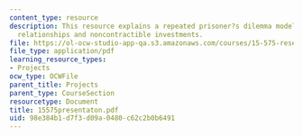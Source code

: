 ```yaml
---
content_type: resource
description: This resource explains a repeated prisoner?s dilemma model of buyer-supplier
  relationships and noncontractible investments.
file: https://ol-ocw-studio-app-qa.s3.amazonaws.com/courses/15-575-research-seminar-in-it-and-organizations-economic-perspectives-spring-2004/98e384b1d7f3d09a0480c62c2b0b6491_15575presentaton.pdf
file_type: application/pdf
learning_resource_types:
- Projects
ocw_type: OCWFile
parent_title: Projects
parent_type: CourseSection
resourcetype: Document
title: 15575presentaton.pdf
uid: 98e384b1-d7f3-d09a-0480-c62c2b0b6491
---
```

